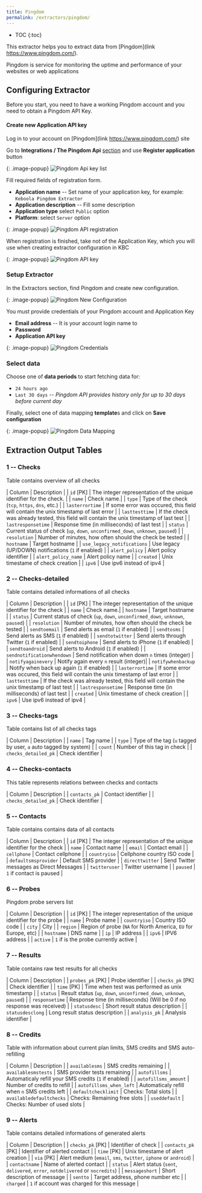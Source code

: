 ```yaml
---
title: Pingdom
permalink: /extractors/pingdom/
---
```


* TOC
{:toc}

This extractor helps you to extract data from [Pingdom](link https://www.pingdom.com/).

Pingdom is service for monitoring the uptime and performance of your websites or web applications

## Configuring Extractor
Before you start, you need to have a working Pingdom account and you need to obtain a Pingdom API Key.

#### Create new Application API key

Log in to your account on [Pingdom](link https://www.pingdom.com/) site

Go to **Integrations / The Pingdom Api** [section](https://my.pingdom.com/account/appkeys) and use **Register application** button

{: .image-popup}
![Pingdom Api key list](/extractors/pingdom/03-pingdom-api.png)

Fill required fields of registration form.

- **Application name** -- Set name of your application key, for example: `Keboola Pingdom Extractor`
- **Application description** -- Fill some description
- **Application type** select `Public` option
- **Platform**: select `Server` option

{: .image-popup}
![Pingdom API registration](/extractors/pingdom/04-pingdom-api-form.png)

When registration is finished, take not of the Application Key, which you will use when creating extractor configuration in KBC

{: .image-popup}
![Pingdom API key](/extractors/pingdom/05-pingdom-api-key.png)

### Setup Extractor
In the Extractors section, find Pingdom and create new configuration.

{: .image-popup}
![Pingdom New Configuration](/extractors/pingdom/01-new-configuration.png)


You must provide credentials of your Pingdom account and Application Key

- **Email address** -- It is your account login name to
- **Password**
- **Application API key**

{: .image-popup}
![Pingdom Credentials](/extractors/pingdom/02-credentials.png)

### Select data

Choose one of **data periods** to start fetching data for:

- `24 hours ago`
- `Last 3O days` -- *Pingdom API provides history only for up to 30 days before current day*

Finally, select one of data mapping **template**s and click on **Save configuration**

{: .image-popup}
![Pingdom Data Mapping](/extractors/pingdom/06-template.png)


## Extraction Output Tables

### 1 -- Checks

Table contains overview of all checks

| Column | Description |
| `id` [PK] | The integer representation of the unique identifier for the check. |
| `name` | Check name.|
| `type` |  Type of the check (`tcp`, `https`, `dns`, etc.) |
| `lasterrortime` | If some error was occured, this field will contain the unix timestamp of last error |
| `lasttesttime` | If the check was already tested, this field will contain the unix timestamp of last test |
| `lastresponsetime` | Response time (in milliseconds) of last test |
| `status` | Current status of check (`up`, `down`, `unconfirmed_down`, `unknown`, `paused`) |
| `resolution` | Number of minutes, how often should the check be tested |
| `hostname` | Target hostname |
| `use_legacy_notifications` | Use legacy (UP/DOWN) notifications (`1` if enabled) |
| `alert_policy` | Alert policy identifier |
| `alert_policy_name` | Alert policy name |
| `created` | Unix timestame of check creation |
| `ipv6` | Use ipv6 instead of ipv4 |

### 2 -- Checks-detailed

Table contains detailed informations of all checks

| Column | Description |
| `id` [PK] | The integer representation of the unique identifier for the check |
| `name` | Check name.|
| `hostname` | Target hostname |
| `status` | Current status of check (`up`, `down`, `unconfirmed_down`, `unknown`, `paused`) |
| `resolution` | Number of minutes, how often should the check be tested |
| `sendtoemail` | Send alerts as email (`1` if enabled) |
| `sendtosms` |  Send alerts as SMS (`1` if enabled) |
| `sendtotwitter` | Send alerts through Twitter (`1` if enabled) |
| `sendtoiphone` | Send alerts to iPhone (`1` if enabled) |
| `sendtoandroid` | Send alerts to Android (`1` if enabled) |
| `sendnotificationwhendown` |  Send notification when down `n` times (integer) |
| `notifyagainevery` | Notify again every `n` result (integer)|
| `notifywhenbackup` | Notify when back up again (`1` if enabled) |
| `lasterrortime` | If some error was occured, this field will contain the unix timestamp of last error |
| `lasttesttime` | If the check was already tested, this field will contain the unix timestamp of last test |
| `lastresponsetime` | Response time (in milliseconds) of last test |
| `created` | Unix timestame of check creation |
| `ipv6` | Use ipv6 instead of ipv4 |

### 3 -- Checks-tags

Table contains list of all checks tags

| Column | Description |
| `name` | Tag name |
| `type` | Type of the tag (`u` tagged by user, `a` auto tagged by system) |
| `count` | Number of this tag in check |
| `checks_detailed_pk` | Check identifier |

### 4 -- Checks-contacts

This table represents relations between checks and contacts

| Column | Description |
| `contacts_pk` | Contact identifier |
| `checks_detailed_pk` | Check identifier |

### 5 -- Contacts

Table contains contains data of all contacts

| Column | Description |
| `id` [PK] | The integer representation of the unique identifier for the check |
| `name` | Contact name	 |
| `email` | Contact email |
| `cellphone` | Contact cellphone |
| `countryiso` | Cellphone country ISO code |
| `defaultsmsprovider` | Default SMS provider |
| `directtwitter` | Send Twitter messages as Direct Messages |
| `twitteruser` | Twitter username |
| `paused` | `1` if contact is paused |

### 6 -- Probes

Pingdom probe servers list

| Column | Description |
| `id` [PK] | The integer representation of the unique identifier for the probe |
| `name` | Probe name |
| `countryiso` | Country ISO code |
| `city` | City |
| `region` | Region of probe (`NA` for North America, `EU` for Europe, etc) |
| `hostname` | DNS name	 |
| `ip` | IP address |
| `ipv6` | IPV6 address  |
| `active` | `1` if is  the probe currently active |

### 7 -- Results

Table contains raw test results for all checks

| Column | Description |
| `probes_pk` [PK] | Probe identifier |
| `checks_pk` [PK] | Check identifier |
| `time` [PK] | Time when test was performed as unix timestamp |
| `status` | Result status (`up`, `down`, `unconfirmed_down`, `unknown`, `paused`) |
| `responsetime` | Response time (in milliseconds) (Will be 0 if no response was received) |
| `statusdesc` | Short result status description |
| `statusdesclong` | Long result status description |
| `analysis_pk` | Analysis identifier |

### 8 -- Credits

Table with information about current plan limits, SMS credits and SMS auto-refilling

| Column | Description |
| `availablesms` | SMS credits remaining |
| `availablesmstests` | SMS provider tests remaining |
| `autofillsms` | Automaticaly refill your SMS credits (`1` if enabled) |
| `autofillsms_amount` | Number of credits to refill |
| `autofillsms_when_left` | Automaticaly refill when `n` SMS credits left |
| `defaultchecklimit` | Checks: Total slots |
| `availabledefaultchecks` | Checks: Remaining free slots |
| `useddefault` | Checks: Number of used slots |

### 9 -- Alerts

Table contains detailed informations of generated alerts

| Column | Description |
| `checks_pk` [PK] | Identifier of check |
| `contacts_pk` [PK] | Identifier of alerted contact |
| `time` [PK] | Unix timestame of alert creation |
| `via` [PK] | Alert medium	(`email`, `sms`, `twitter`, `iphone` or `android`) |
| `contactname` | Name of alerted contact |
| `status` | Alert status (`sent`, `delivered`, `error`, `notdelivered` or `nocredits`) |
| `messageshort` | Short description of message |
| `sentto` | Target address, phone number etc |
| `charged` | `1` if account was charged for this message |
